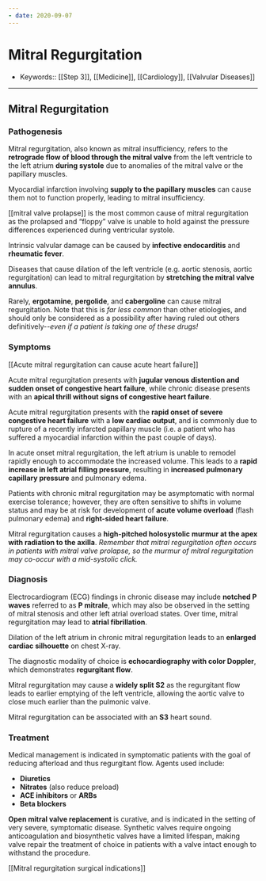 ```yaml
---
- date: 2020-09-07
---
```


# Mitral Regurgitation

- Keywords:: [[Step 3]], [[Medicine]], [[Cardiology]], [[Valvular Diseases]]
---

## Mitral Regurgitation

### Pathogenesis

Mitral regurgitation, also known as mitral insufficiency, refers to the **retrograde flow of blood through the mitral valve** from the left ventricle to the left atrium **during systole** due to anomalies of the mitral valve or the papillary muscles.

Myocardial infarction involving **supply to the papillary muscles** can cause them not to function properly, leading to mitral insufficiency.

[[mitral valve prolapse]] is the most common cause of mitral regurgitation as the prolapsed and “floppy” valve is unable to hold against the pressure differences experienced during ventricular systole.

Intrinsic valvular damage can be caused by **infective endocarditis** and **rheumatic fever**.

Diseases that cause dilation of the left ventricle (e.g. aortic stenosis, aortic regurgitation) can lead to mitral regurgitation by **stretching the mitral valve annulus**.

Rarely, **ergotamine**, **pergolide**, and **cabergoline** can cause mitral regurgitation. Note that this is _far less common_ than other etiologies, and should only be considered as a possibility after having ruled out others definitively--_even if a patient is taking one of these drugs!_

### Symptoms

[[Acute mitral regurgitation can cause acute heart failure]]

Acute mitral regurgitation presents with **jugular venous distention and sudden onset of congestive heart failure**, while chronic disease presents with an **apical thrill without signs of congestive heart failure**.

Acute mitral regurgitation presents with the **rapid onset of severe congestive heart failure** with a **low cardiac output**, and is commonly due to rupture of a recently infarcted papillary muscle (i.e. a patient who has suffered a myocardial infarction within the past couple of days).

In acute onset mitral regurgitation, the left atrium is unable to remodel rapidly enough to accommodate the increased volume. This leads to a **rapid increase in left atrial filling pressure**, resulting in **increased pulmonary capillary pressure** and pulmonary edema.

Patients with chronic mitral regurgitation may be asymptomatic with normal exercise tolerance; however, they are often sensitive to shifts in volume status and may be at risk for development of **acute volume overload** (flash pulmonary edema) and **right-sided heart failure**.

Mitral regurgitation causes a **high-pitched holosystolic murmur at the apex with radiation to the axilla**. _Remember that mitral regurgitation often occurs in patients with mitral valve prolapse, so the murmur of mitral regurgitation may co-occur with a mid-systolic click._

### Diagnosis

Electrocardiogram (ECG) findings in chronic disease may include **notched P waves** referred to as **P mitrale**, which may also be observed in the setting of mitral stenosis and other left atrial overload states. Over time, mitral regurgitation may lead to **atrial fibrillation**.

Dilation of the left atrium in chronic mitral regurgitation leads to an **enlarged cardiac silhouette** on chest X-ray.

The diagnostic modality of choice is **echocardiography with color Doppler**, which demonstrates **regurgitant flow**.

Mitral regurgitation may cause a **widely split S2** as the regurgitant flow leads to earlier emptying of the left ventricle, allowing the aortic valve to close much earlier than the pulmonic valve.

Mitral regurgitation can be associated with an **S3** heart sound.

### Treatment

Medical management is indicated in symptomatic patients with the goal of reducing afterload and thus regurgitant flow. Agents used include:

- **Diuretics**
- **Nitrates** (also reduce preload)
- **ACE inhibitors** or **ARBs**
- **Beta blockers**

**Open mitral valve replacement** is curative, and is indicated in the setting of very severe, symptomatic disease. Synthetic valves require ongoing anticoagulation and biosynthetic valves have a limited lifespan, making valve repair the treatment of choice in patients with a valve intact enough to withstand the procedure.

[[Mitral regurgitation surgical indications]]
